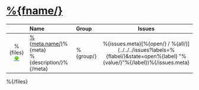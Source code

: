 # [%{fname/}](.)
||Name|Group|Issues
:---:|:---|:---|:---:
%{files}[![Install](../resources/image/download_icon.png)](../../../raw/%{branch/}/%{file.path/} "Install")|[%{meta.name/}](%{dir/})%{meta}<br />%{description/}%{/meta}|%{group/}|%{issues.meta}[%{open/} / %{all/}](../../../issues?labels=%{flabel/}&state=open%{label} "%{value/}"%{/label})%{/issues.meta}
%{/files}
